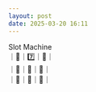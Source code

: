 ```yaml
---
layout: post
date: 2025-03-20 16:11
---
```


Slot Machine<br />
｜🏴｜7️⃣｜🍇｜<br />
｜🍇｜🍇｜🍒｜<br />
｜💎｜🍒｜🔔｜<br />

